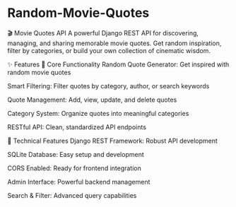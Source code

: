 # Random-Movie-Quotes
🎬 Movie Quotes API
A powerful Django REST API for discovering, managing, and sharing memorable movie quotes. Get random inspiration, filter by categories, or build your own collection of cinematic wisdom.

✨ Features
🎯 Core Functionality
Random Quote Generator: Get inspired with random movie quotes

Smart Filtering: Filter quotes by category, author, or search keywords

Quote Management: Add, view, update, and delete quotes

Category System: Organize quotes into meaningful categories

RESTful API: Clean, standardized API endpoints

🔧 Technical Features
Django REST Framework: Robust API development

SQLite Database: Easy setup and development

CORS Enabled: Ready for frontend integration

Admin Interface: Powerful backend management

Search & Filter: Advanced query capabilities
